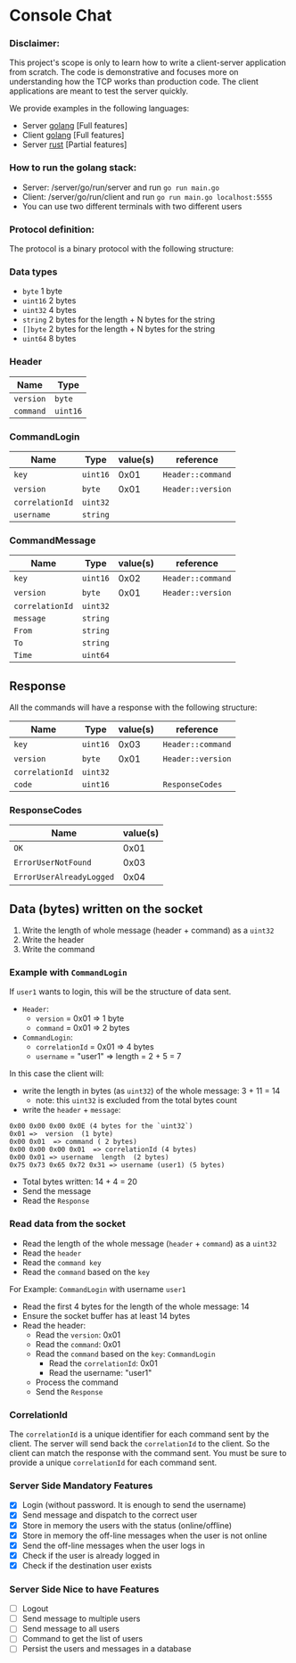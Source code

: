 # Console Chat

### Disclaimer:

This project's scope is only to learn how to write a client-server application from scratch.
The code is demonstrative and focuses more on understanding how the TCP works than production code.
The client applications are meant to test the server quickly.

We provide examples in the following languages:

- Server [golang](./server/go) [Full features]
- Client [golang](./server/go/tcp_client) [Full features]
- Server [rust](./server/rust) [Partial features]

### How to run the golang stack:

- Server: /server/go/run/server and run `go run main.go`
- Client: /server/go/run/client and run `go run main.go localhost:5555`
- You can use two different terminals with two different users

### Protocol definition:

The protocol is a binary protocol with the following structure:

### Data types

- `byte` 1 byte
- `uint16` 2 bytes
- `uint32` 4 bytes
- `string` 2 bytes for the length + N bytes for the string
- `[]byte` 2 bytes for the length + N bytes for the string
- `uint64` 8 bytes

### Header

| Name      | Type     |
| --------- | -------- |
| `version` | `byte`   |
| `command` | `uint16` |

### CommandLogin

| Name            | Type     | value(s) | reference         |
| --------------- | -------- | -------- | ----------------- |
| `key`           | `uint16` | 0x01     | `Header::command` |
| `version`       | `byte`   | 0x01     | `Header::version` |
| `correlationId` | `uint32` |          |                   |
| `username`      | `string` |          |                   |

### CommandMessage

| Name            | Type     | value(s) | reference         |
| --------------- | -------- | -------- | ----------------- |
| `key`           | `uint16` | 0x02     | `Header::command` |
| `version`       | `byte`   | 0x01     | `Header::version` |
| `correlationId` | `uint32` |          |                   |
| `message`       | `string` |          |                   |
| `From`          | `string` |          |                   |
| `To`            | `string` |          |                   |
| `Time`          | `uint64` |          |                   |

## Response

All the commands will have a response with the following structure:

| Name            | Type     | value(s) | reference         |
| --------------- | -------- | -------- | ----------------- |
| `key`           | `uint16` | 0x03     | `Header::command` |
| `version`       | `byte`   | 0x01     | `Header::version` |
| `correlationId` | `uint32` |          |                   |
| `code`          | `uint16` |          | `ResponseCodes`   |

### ResponseCodes

| Name                     | value(s) |
| ------------------------ | -------- |
| `OK`                     | 0x01     |
| `ErrorUserNotFound`      | 0x03     |
| `ErrorUserAlreadyLogged` | 0x04     |

## Data (bytes) written on the socket

1. Write the length of whole message (header + command) as a `uint32`
1. Write the header
1. Write the command

### Example with `CommandLogin`

If `user1` wants to login, this will be the structure of data sent.

- `Header`:
  - `version` = 0x01 => 1 byte
  - `command` = 0x01 => 2 bytes
- `CommandLogin`:
  - `correlationId` = 0x01 => 4 bytes
  - `username` = "user1" => length = 2 + 5 = 7

In this case the client will:

- write the length in bytes (as `uint32`) of the whole message: 3 + 11 = 14
  - note: this `uint32` is excluded from the total bytes count
- write the `header` + `message`:

```
0x00 0x00 0x00 0x0E (4 bytes for the `uint32`)
0x01 =>  version  (1 byte)
0x00 0x01  => command ( 2 bytes)
0x00 0x00 0x00 0x01  => correlationId (4 bytes)
0x00 0x01 => username  length  (2 bytes)
0x75 0x73 0x65 0x72 0x31 => username (user1) (5 bytes)
```

- Total bytes written: 14 + 4 = 20
- Send the message
- Read the `Response`

### Read data from the socket

- Read the length of the whole message (`header` + `command`) as a `uint32`
- Read the `header`
- Read the `command key`
- Read the `command` based on the `key`

For Example: `CommandLogin` with username `user1`

- Read the first 4 bytes for the length of the whole message: 14
- Ensure the socket buffer has at least 14 bytes
- Read the header:
  - Read the `version`: 0x01
  - Read the `command`: 0x01
  - Read the `command` based on the `key`: `CommandLogin`
    - Read the `correlationId`: 0x01
    - Read the username: "user1"
  - Process the command
  - Send the `Response`

### CorrelationId

The `correlationId` is a unique identifier for each command sent by the client.
The server will send back the `correlationId` to the client.
So the client can match the response with the command sent.
You must be sure to provide a unique `correlationId` for each command sent.

### Server Side Mandatory Features

- [x] Login (without password. It is enough to send the username)
- [x] Send message and dispatch to the correct user
- [x] Store in memory the users with the status (online/offline)
- [x] Store in memory the off-line messages when the user is not online
- [x] Send the off-line messages when the user logs in
- [x] Check if the user is already logged in
- [x] Check if the destination user exists

### Server Side Nice to have Features

- [ ] Logout
- [ ] Send message to multiple users
- [ ] Send message to all users
- [ ] Command to get the list of users
- [ ] Persist the users and messages in a database
